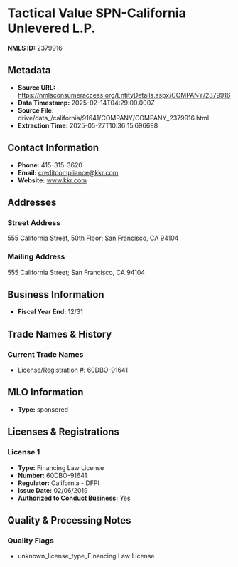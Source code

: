 # Tactical Value SPN-California Unlevered L.P.

**NMLS ID:** 2379916

## Metadata
- **Source URL:** https://nmlsconsumeraccess.org/EntityDetails.aspx/COMPANY/2379916
- **Data Timestamp:** 2025-02-14T04:29:00.000Z
- **Source File:** drive/data_/california/91641/COMPANY/COMPANY_2379916.html
- **Extraction Time:** 2025-05-27T10:36:15.696698

## Contact Information
- **Phone:** 415-315-3620
- **Email:** creditcompliance@kkr.com
- **Website:** www.kkr.com

## Addresses
### Street Address
555 California Street, 50th Floor; San Francisco, CA 94104

### Mailing Address
555 California Street; San Francisco, CA 94104

## Business Information
- **Fiscal Year End:** 12/31

## Trade Names & History
### Current Trade Names
- License/Registration #: 60DBO-91641

## MLO Information
- **Type:** sponsored

## Licenses & Registrations

### License 1
- **Type:** Financing Law License
- **Number:** 60DBO-91641
- **Regulator:** California - DFPI
- **Issue Date:** 02/06/2019
- **Authorized to Conduct Business:** Yes

## Quality & Processing Notes
### Quality Flags
- unknown_license_type_Financing Law License
